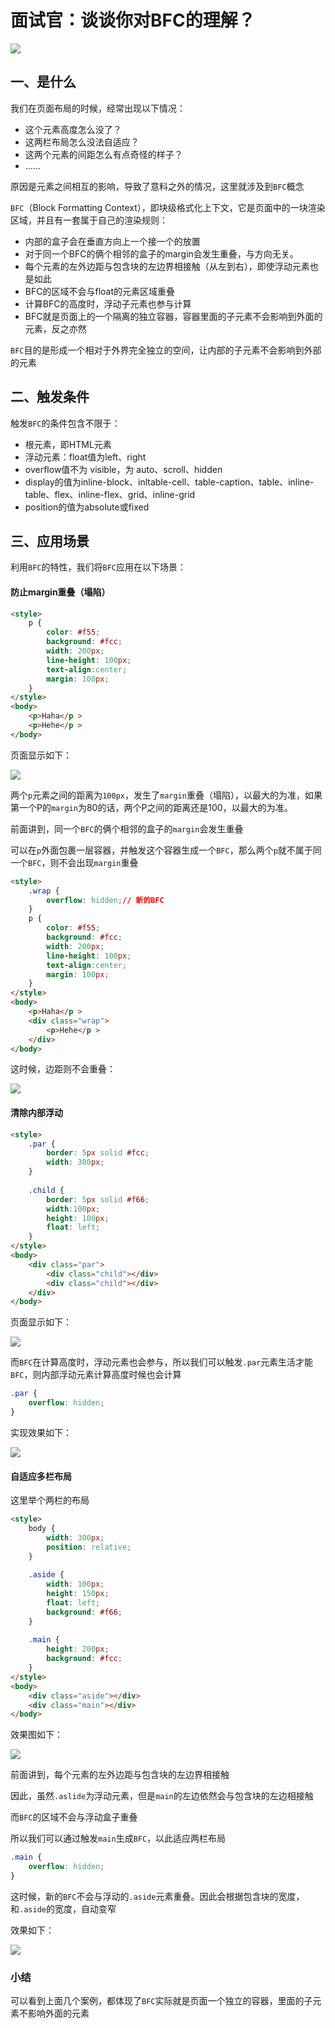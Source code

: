 # 面试官：谈谈你对BFC的理解？

![](https://static.vue-js.com/c3d68290-9511-11eb-85f6-6fac77c0c9b3.png)

## 一、是什么

我们在页面布局的时候，经常出现以下情况：

- 这个元素高度怎么没了？
- 这两栏布局怎么没法自适应？
- 这两个元素的间距怎么有点奇怪的样子？
- ......

原因是元素之间相互的影响，导致了意料之外的情况，这里就涉及到`BFC`概念

`BFC`（Block Formatting Context），即块级格式化上下文，它是页面中的一块渲染区域，并且有一套属于自己的渲染规则：

- 内部的盒子会在垂直方向上一个接一个的放置
- 对于同一个BFC的俩个相邻的盒子的margin会发生重叠，与方向无关。
- 每个元素的左外边距与包含块的左边界相接触（从左到右），即使浮动元素也是如此
- BFC的区域不会与float的元素区域重叠
- 计算BFC的高度时，浮动子元素也参与计算
- BFC就是页面上的一个隔离的独立容器，容器里面的子元素不会影响到外面的元素，反之亦然

`BFC`目的是形成一个相对于外界完全独立的空间，让内部的子元素不会影响到外部的元素


## 二、触发条件

触发`BFC`的条件包含不限于：

- 根元素，即HTML元素
- 浮动元素：float值为left、right
- overflow值不为 visible，为 auto、scroll、hidden
- display的值为inline-block、inltable-cell、table-caption、table、inline-table、flex、inline-flex、grid、inline-grid
- position的值为absolute或fixed



## 三、应用场景

利用`BFC`的特性，我们将`BFC`应用在以下场景：

#### 防止margin重叠（塌陷）

```html
<style>
    p {
        color: #f55;
        background: #fcc;
        width: 200px;
        line-height: 100px;
        text-align:center;
        margin: 100px;
    }
</style>
<body>
    <p>Haha</p >
    <p>Hehe</p >
</body>
```

页面显示如下：

 ![](https://static.vue-js.com/d0ce3650-9511-11eb-85f6-6fac77c0c9b3.png)

两个`p`元素之间的距离为`100px`，发生了`margin`重叠（塌陷），以最大的为准，如果第一个P的`margin`为80的话，两个P之间的距离还是100，以最大的为准。

前面讲到，同一个`BFC`的俩个相邻的盒子的`margin`会发生重叠

可以在`p`外面包裹一层容器，并触发这个容器生成一个`BFC`，那么两个`p`就不属于同一个`BFC`，则不会出现`margin`重叠

```html
<style>
    .wrap {
        overflow: hidden;// 新的BFC
    }
    p {
        color: #f55;
        background: #fcc;
        width: 200px;
        line-height: 100px;
        text-align:center;
        margin: 100px;
    }
</style>
<body>
    <p>Haha</p >
    <div class="wrap">
        <p>Hehe</p >
    </div>
</body>
```

这时候，边距则不会重叠：

 ![](https://static.vue-js.com/dec44740-9511-11eb-85f6-6fac77c0c9b3.png)

#### 清除内部浮动

```html
<style>
    .par {
        border: 5px solid #fcc;
        width: 300px;
    }
 
    .child {
        border: 5px solid #f66;
        width:100px;
        height: 100px;
        float: left;
    }
</style>
<body>
    <div class="par">
        <div class="child"></div>
        <div class="child"></div>
    </div>
</body>
```

页面显示如下：

 ![](https://static.vue-js.com/ec5d4410-9511-11eb-85f6-6fac77c0c9b3.png)

而`BFC`在计算高度时，浮动元素也会参与，所以我们可以触发`.par`元素生活才能`BFC`，则内部浮动元素计算高度时候也会计算

```css
.par {
    overflow: hidden;
}
```

实现效果如下：

 ![](https://static.vue-js.com/f6487b20-9511-11eb-ab90-d9ae814b240d.png)

#### 自适应多栏布局

这里举个两栏的布局

```html
<style>
    body {
        width: 300px;
        position: relative;
    }
 
    .aside {
        width: 100px;
        height: 150px;
        float: left;
        background: #f66;
    }
 
    .main {
        height: 200px;
        background: #fcc;
    }
</style>
<body>
    <div class="aside"></div>
    <div class="main"></div>
</body>
```

效果图如下：

 ![](https://static.vue-js.com/ffb95210-9511-11eb-ab90-d9ae814b240d.png)

前面讲到，每个元素的左外边距与包含块的左边界相接触

因此，虽然`.aslide`为浮动元素，但是`main`的左边依然会与包含块的左边相接触

而`BFC`的区域不会与浮动盒子重叠

所以我们可以通过触发`main`生成`BFC`，以此适应两栏布局

```css
.main {
    overflow: hidden;
}
```

这时候，新的`BFC`不会与浮动的`.aside`元素重叠。因此会根据包含块的宽度，和`.aside`的宽度，自动变窄

效果如下：

 ![](https://static.vue-js.com/0a5f2690-9512-11eb-ab90-d9ae814b240d.png)



### 小结

可以看到上面几个案例，都体现了`BFC`实际就是页面一个独立的容器，里面的子元素不影响外面的元素
